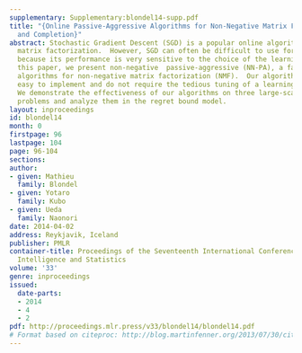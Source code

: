 ```yaml
---
supplementary: Supplementary:blondel14-supp.pdf
title: "{Online Passive-Aggressive Algorithms for Non-Negative Matrix Factorization
  and Completion}"
abstract: Stochastic Gradient Descent (SGD) is a popular online algorithm for large-scale
  matrix factorization.  However, SGD can often be difficult to use for practitioners,
  because its performance is very sensitive to the choice of the learning rate parameter.  In
  this paper, we present non-negative  passive-aggressive (NN-PA), a family of online
  algorithms for non-negative matrix factorization (NMF).  Our algorithms are scalable,
  easy to implement and do not require the tedious tuning of a learning rate parameter.
  We demonstrate the effectiveness of our algorithms on three large-scale matrix completion
  problems and analyze them in the regret bound model.
layout: inproceedings
id: blondel14
month: 0
firstpage: 96
lastpage: 104
page: 96-104
sections: 
author:
- given: Mathieu
  family: Blondel
- given: Yotaro
  family: Kubo
- given: Ueda
  family: Naonori
date: 2014-04-02
address: Reykjavik, Iceland
publisher: PMLR
container-title: Proceedings of the Seventeenth International Conference on Artificial
  Intelligence and Statistics
volume: '33'
genre: inproceedings
issued:
  date-parts:
  - 2014
  - 4
  - 2
pdf: http://proceedings.mlr.press/v33/blondel14/blondel14.pdf
# Format based on citeproc: http://blog.martinfenner.org/2013/07/30/citeproc-yaml-for-bibliographies/
---
```

